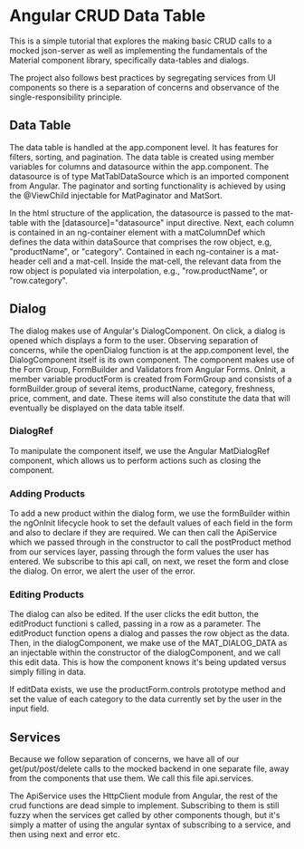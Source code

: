 # Angular CRUD Data Table

This is a simple tutorial that explores the making basic CRUD calls to a mocked json-server as well as implementing the fundamentals of the Material component library, specifically data-tables and dialogs. 

The project also follows best practices by segregating services from UI components so there is a separation of concerns and observance of the single-responsibility principle. 

## Data Table

The data table is handled at the app.component level. It has features for filters, sorting, and pagination. The data table is created using member variables for columns and datasource within the app.component. The datasource is of type MatTablDataSource which is an imported component from Angular. The paginator and sorting functionality is achieved by using the @ViewChild injectable for MatPaginator and MatSort. 

In the html structure of the application, the datasource is passed to the mat-table with the [datasource]="datasource" input directive. Next, each column is contained in an ng-container element with a matColumnDef which defines the data within dataSource that comprises the row object, e.g, "productName", or "category". Contained in each ng-container is a mat-header cell and a mat-cell. Inside the mat-cell, the relevant data from the row object is populated via interpolation, e.g., "row.productName", or "row.category". 

## Dialog   
The dialog makes use of Angular's DialogComponent. On click, a dialog is opened which displays a form to the user. Observing separation of concerns, while the openDialog function is at the app.component level, the DialogComponent itself is its own component. The component makes use of the Form Group, FormBuilder and Validators from Angular Forms. OnInit, a member variable productForm is created from FormGroup and consists of a formBuilder.group of several items, productName, category, freshness, price, comment, and date. These items will also constitute the data that will eventually be displayed on the data table itself. 

### DialogRef
To manipulate the component itself, we use the Angular MatDialogRef component, which allows us to perform actions such as closing the component. 


### Adding Products
To add a new product within the dialog form, we use the formBuilder within the ngOnInit lifecycle hook to set the default values of each field in the form and also to declare if they are required. We can then call the ApiService which we passed through in the constructor to call the postProduct method from our services layer, passing through the form values the user has entered. We subscribe to this api call, on next, we reset the form and close the dialog. On error, we alert the user of the error. 


### Editing Products
The dialog can also be edited. If the user clicks the edit button, the editProduct functioni s called, passing in a row as a parameter. The editProduct function opens a dialog and passes the row object as the data. Then, in the dialogComponent, we make use of the MAT_DIALOG_DATA as an injectable within the constructor of the dialogComponent, and we call this edit data. This is how the component knows it's being updated versus simply filling in data. 

If editData exists, we use the productForm.controls prototype method and set the value of each category to the data currently set by the user in the input field. 


## Services  

Because we follow separation of concerns, we have all of our get/put/post/delete calls to the mocked backend in one separate file, away from the components that use them. We call this file api.services. 

The ApiService uses the HttpClient module from Angular, the rest of the crud functions are dead simple to implement. Subscribing to them is still fuzzy when the services get called by other components though, but it's simply a matter of using the angular syntax of subscribing to a service, and then using next and error etc. 



